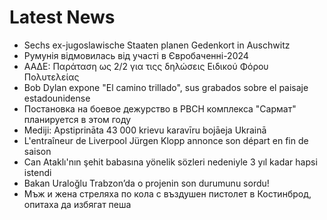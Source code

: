 # Latest News
-  Sechs ex-jugoslawische Staaten planen Gedenkort in Auschwitz
-  Румунія відмовилась від участі в Євробаченні-2024
-  ΑΑΔΕ: Παράταση ως 2/2 για τιςς δηλώσεις Ειδικού Φόρου Πολυτελείας
-  Bob Dylan expone "El camino trillado", sus grabados sobre el paisaje estadounidense
-  Постановка на боевое дежурство в РВСН комплекса "Сармат" планируется в этом году
-  Mediji: Apstiprināta 43 000 krievu karavīru bojāeja Ukrainā
-  L'entraîneur de Liverpool Jürgen Klopp annonce son départ en fin de saison
-  Can Ataklı'nın şehit babasına yönelik sözleri nedeniyle 3 yıl kadar hapsi istendi
-  Bakan Uraloğlu Trabzon’da o projenin son durumunu sordu!
-  Мъж и жена стреляха по кола с въздушен пистолет в Костинброд, опитаха да избягат пеша
